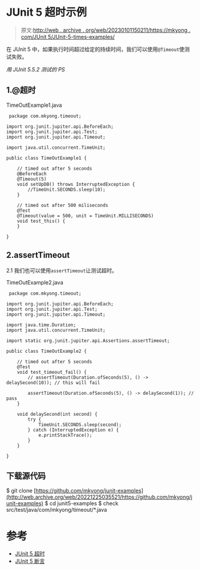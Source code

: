 # JUnit 5 超时示例

> 原文:[http://web . archive . org/web/20230101150211/https://mkyong . com/JUnit 5/JUnit-5-times-examples/](http://web.archive.org/web/20230101150211/https://mkyong.com/junit5/junit-5-timeouts-examples/)

在 JUnit 5 中，如果执行时间超过给定的持续时间，我们可以使用`@Timeout`使测试失败。

*用 JUnit 5.5.2 测试的 PS*

## 1.@超时

TimeOutExample1.java

```
 package com.mkyong.timeout;

import org.junit.jupiter.api.BeforeEach;
import org.junit.jupiter.api.Test;
import org.junit.jupiter.api.Timeout;

import java.util.concurrent.TimeUnit;

public class TimeOutExample1 {

    // timed out after 5 seconds
    @BeforeEach
    @Timeout(5)
    void setUpDB() throws InterruptedException {
        //TimeUnit.SECONDS.sleep(10);
    }

    // timed out after 500 miliseconds
    @Test
    @Timeout(value = 500, unit = TimeUnit.MILLISECONDS)
    void test_this() {
    }

} 
```

## 2.assertTimeout

2.1 我们也可以使用`assertTimeout`让测试超时。

TimeOutExample2.java

```
 package com.mkyong.timeout;

import org.junit.jupiter.api.BeforeEach;
import org.junit.jupiter.api.Test;
import org.junit.jupiter.api.Timeout;

import java.time.Duration;
import java.util.concurrent.TimeUnit;

import static org.junit.jupiter.api.Assertions.assertTimeout;

public class TimeOutExample2 {

    // timed out after 5 seconds
    @Test
    void test_timeout_fail() {
        // assertTimeout(Duration.ofSeconds(5), () -> delaySecond(10)); // this will fail

        assertTimeout(Duration.ofSeconds(5), () -> delaySecond(1)); // pass
    }

    void delaySecond(int second) {
        try {
            TimeUnit.SECONDS.sleep(second);
        } catch (InterruptedException e) {
            e.printStackTrace();
        }
    }

} 
```

## 下载源代码

$ git clone [https://github.com/mkyong/junit-examples](http://web.archive.org/web/20221225035521/https://github.com/mkyong/junit-examples)
$ cd junit5-examples
$ check src/test/java/com/mkyong/timeout/*.java

# 参考

*   [JUnit 5 超时](http://web.archive.org/web/20221225035521/https://junit.org/junit5/docs/current/user-guide/#writing-tests-declarative-timeouts)
*   [JUnit 5 断言](http://web.archive.org/web/20221225035521/https://junit.org/junit5/docs/current/user-guide/#writing-tests-assertions)

<input type="hidden" id="mkyong-current-postId" value="15264">